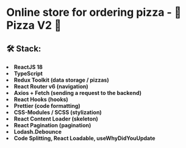 <h1>Online store for ordering pizza - 🍕 Pizza V2 🍕

<h2>🛠 Stack:

<h4>

<li>ReactJS 18
<li>TypeScript
<li>Redux Toolkit (data storage / pizzas)
<li>React Router v6 (navigation)
<li>Axios + Fetch (sending a request to the backend)
<li>React Hooks (hooks)
<li>Prettier (code formatting)
<li>CSS-Modules / SCSS (stylization)
<li>React Content Loader (skeleton)
<li>React Pagination (pagination)
<li>Lodash.Debounce
<li>Code Splitting, React Loadable, useWhyDidYouUpdate
